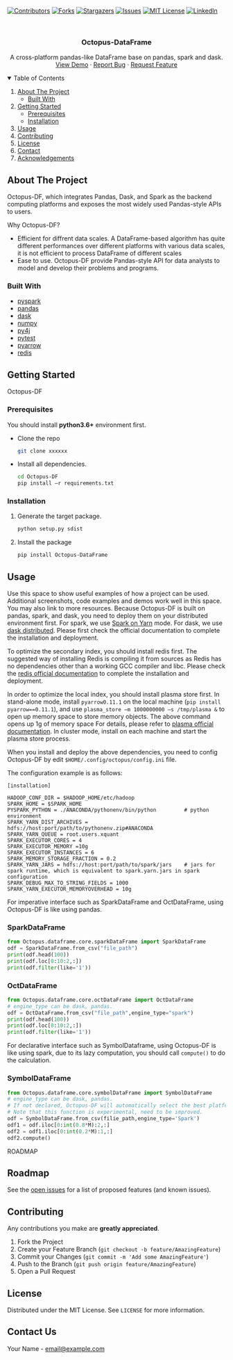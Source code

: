 
<!-- PROJECT SHIELDS -->
<!--
*** I'm using markdown "reference style" links for readability.
*** Reference links are enclosed in brackets [ ] instead of parentheses ( ).
*** See the bottom of this document for the declaration of the reference variables
*** for contributors-url, forks-url, etc. This is an optional, concise syntax you may use.
*** https://www.markdownguide.org/basic-syntax/#reference-style-links
-->

[![Contributors][contributors-shield]][contributors-url]
[![Forks][forks-shield]][forks-url]
[![Stargazers][stars-shield]][stars-url]
[![Issues][issues-shield]][issues-url]
[![MIT License][license-shield]][license-url]
[![LinkedIn][linkedin-shield]][linkedin-url]



<!-- PROJECT LOGO -->
<br />

<p align="center">
  <!-- <a href="https://github.com/PasaLab/Octopus-DF">
    <img src="images/logo.png" alt="Logo" width="80" height="80">
  </a> -->

  <h3 align="center">Octopus-DataFrame</h3>

  <p align="center">
    A cross-platform pandas-like DataFrame base on pandas, spark and dask.
    <!-- <br />
    <a href="https://github.com/PasaLab/Octopus-DF"><strong>Explore the docs »</strong></a>
    <br /> -->
    <br />
    <a href="https://github.com/PasaLab/Octopus-DF">View Demo</a>
    ·
    <a href="https://github.com/PasaLab/Octopus-DF/issues">Report Bug</a>
    ·
    <a href="https://github.com/PasaLab/Octopus-DF/issues">Request Feature</a>
  </p>
</p>



<!-- TABLE OF CONTENTS -->
<details open="open">
  <summary>Table of Contents</summary>
  <ol>
    <li>
      <a href="#about-the-project">About The Project</a>
      <ul>
        <li><a href="#built-with">Built With</a></li>
      </ul>
    </li>
    <li>
      <a href="#getting-started">Getting Started</a>
      <ul>
        <li><a href="#prerequisites">Prerequisites</a></li>
        <li><a href="#installation">Installation</a></li>
      </ul>
    </li>
    <li><a href="#usage">Usage</a></li>
    <!-- <li><a href="#roadmap">Roadmap</a></li> -->
    <li><a href="#contributing">Contributing</a></li>
    <li><a href="#license">License</a></li>
    <li><a href="#contact">Contact</a></li>
    <li><a href="#acknowledgements">Acknowledgements</a></li>
  </ol>
</details>



<!-- ABOUT THE PROJECT -->
## About The Project

<!-- [![Product Name Screen Shot][product-screenshot]](https://example.com) -->

Octopus-DF, which integrates Pandas, Dask, and Spark as the backend computing platforms and exposes the most widely used Pandas-style APIs to users.

Why Octopus-DF?
* Efficient for diffrent data scales. A DataFrame-based algorithm has quite different performances over different platforms with various data scales, it is not efficient to process DataFrame of different scales
* Ease to use. Octopus-DF provide Pandas-style API for data analysts to model and develop their problems and programs.


### Built With

* [pyspark](https://spark.apache.org)
* [pandas](https://pandas.pydata.org)
* [dask](https://dask.org)
* [numpy](https://numpy.org)
* [py4j](https://www.py4j.org)
* [pytest](https://pytest.org)
* [pyarrow](https://arrow.apache.org)
* [redis](https://redis.io)

<!-- GETTING STARTED -->
## Getting Started
Octopus-DF 

### Prerequisites
You should install **python3.6+** environment first.

* Clone the repo
  ``` sh
  git clone xxxxxx
  ```
* Install all dependencies.
  ```sh
  cd Octopus-DF
  pip install –r requirements.txt
  ```

### Installation

1. Generate the target package.
    ```sh
    python setup.py sdist
    ```
2. Install the package
    ```sh
    pip install Octopus-DataFrame
    ```

<!-- USAGE EXAMPLES -->
## Usage

Use this space to show useful examples of how a project can be used. Additional screenshots, code examples and demos work well in this space. You may also link to more resources.
Because Octopus-DF is built on pandas, spark, and dask, you need to deploy them on your distributed environment first. For spark, we use [Spark on Yarn](https://spark.apache.org/docs/2.3.2/running-on-yarn.html) mode. For dask, we use [dask distributed](https://distributed.dask.org/en/latest/). Please first check the official documentation to complete the installation and deployment.

To optimize the secondary index, you should install redis first. The suggested way of installing Redis is compiling it from sources as Redis has no dependencies other than a working GCC compiler and libc.  Please check the [redis official documentation](https://redis.io/topics/quickstart) to complete the installation and deployment. 

In order to optimize the local index, you should install plasma store first. In stand-alone mode, install `pyarrow0.11.1` on the local machine (`pip install pyarrow==0.11.1`), and use  `plasma_store –m 1000000000 –s /tmp/plasma &` to open up memory space to store memory objects. The above command opens up 1g of memory space For details, please refer to [plasma official documentation](http://arrow.apache.org/docs/python/plasma.html#starting-the-plasma-store). In cluster mode, install on each machine and start the plasma store process.

When you install and deploy the above dependencies, you need to config Octopus-DF by edit `$HOME/.config/octopus/config.ini` file.

The configuration example is as follows:
```
[installation]
          
HADOOP_CONF_DIR = $HADOOP_HOME/etc/hadoop  
SPARK_HOME = $SPARK_HOME
PYSPARK_PYTHON = ./ANACONDA/pythonenv/bin/python         # python environment
SPARK_YARN_DIST_ARCHIVES = hdfs://host:port/path/to/pythonenv.zip#ANACONDA
SPARK_YARN_QUEUE = root.users.xquant
SPARK_EXECUTOR_CORES = 4
SPARK_EXECUTOR_MEMORY =10g
SPARK_EXECUTOR_INSTANCES = 6
SPARK_MEMORY_STORAGE_FRACTION = 0.2
SPARK_YARN_JARS = hdfs://host:port/path/to/spark/jars    # jars for spark runtime, which is equivalent to spark.yarn.jars in spark configuration
SPARK_DEBUG_MAX_TO_STRING_FIELDS = 1000
SPARK_YARN_EXECUTOR_MEMORYOVERHEAD = 10g
```
For imperative interface such as SparkDataFrame and OctDataFrame, using Octopus-DF is like using pandas.

### SparkDataFrame
```python
from Octopus.dataframe.core.sparkDataFrame import SparkDataFrame
odf = SparkDataFrame.from_csv("file_path")
print(odf.head(100))
print(odf.loc[0:10:2,:])
print(odf.filter(like='1'))
```
### OctDataFrame

```python
from Octopus.dataframe.core.octDataFrame import OctDataFrame
# engine_type can be dask, pandas.
odf = OctDataFrame.from_csv("file_path",engine_type="spark")
print(odf.head(100))
print(odf.loc[0:10:2,:])
print(odf.filter(like='1'))
```
For declarative interface such as SymbolDataframe, using Octopus-DF is like using spark, due to its lazy computation, you should call `compute()` to do the calculation.
### SymbolDataFrame

```python
from Octopus.dataframe.core.symbolDataFrame import SymbolDataFrame
# engine_type can be dask, pandas. 
# If not declared, Octopus-DF will automatically select the best platform.
# Note that this function is experimental, need to be improved.
odf = SymbolDataFrame.from_csv(filie_path,engine_type='Spark')
odf1 = odf.iloc[0:int(0.8*M):2,:]
odf2 = odf1.iloc[0:int(0.2*M):1,:]
odf2.compute()
```

ROADMAP
## Roadmap

See the [open issues](https://github.com/PasaLab/Octopus-DF/issues) for a list of proposed features (and known issues).



<!-- CONTRIBUTING -->
## Contributing
Any contributions you make are **greatly appreciated**.

1. Fork the Project
2. Create your Feature Branch (`git checkout -b feature/AmazingFeature`)
3. Commit your Changes (`git commit -m 'Add some AmazingFeature'`)
4. Push to the Branch (`git push origin feature/AmazingFeature`)
5. Open a Pull Request

<!-- LICENSE -->
## License

Distributed under the MIT License. See `LICENSE` for more information.



<!-- CONTACT -->
## Contact Us

Your Name - email@example.com







<!-- MARKDOWN LINKS & IMAGES -->
<!-- https://www.markdownguide.org/basic-syntax/#reference-style-links -->
[contributors-shield]: https://img.shields.io/github/contributors/PasaLab/Octopus-DF.svg?style=for-the-badge
[contributors-url]: https://github.com/PasaLab/Octopus-DF/graphs/contributors
[forks-shield]: https://img.shields.io/github/forks/PasaLab/Octopus-DF.svg?style=for-the-badge
[forks-url]: https://github.com/PasaLab/Octopus-DF/network/members
[stars-shield]: https://img.shields.io/github/stars/PasaLab/Octopus-DF.svg?style=for-the-badge
[stars-url]: https://github.com/PasaLab/Octopus-DF/stargazers
[issues-shield]: https://img.shields.io/github/issues/PasaLab/Octopus-DF.svg?style=for-the-badge
[issues-url]: https://github.com/PasaLab/Octopus-DF/issues
[license-shield]: https://img.shields.io/github/license/PasaLab/Octopus-DF.svg?style=for-the-badge
[license-url]: https://github.com/PasaLab/Octopus-DF/blob/master/LICENSE.txt
[linkedin-shield]: https://img.shields.io/badge/-LinkedIn-black.svg?style=for-the-badge&logo=linkedin&colorB=555
[linkedin-url]: https://linkedin.com/in/othneildrew
[product-screenshot]: images/screenshot.png